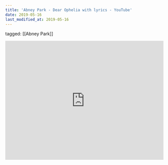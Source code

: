 ```yaml
---
title: 'Abney Park - Dear Ophelia with lyrics - YouTube'
date: 2019-05-16
last_modified_at: 2019-05-16
---
```

tagged: [[Abney Park]]
<iframe allow="accelerometer; autoplay; clipboard-write; encrypted-media; gyroscope; picture-in-picture" allowfullscreen="" frameborder="0" height="375" id="youtube_iframe" src="https://www.youtube.com/embed/pabdco_Fp3k?feature=oembed&amp;enablejsapi=1&amp;origin=https://safe.txmblr.com&amp;wmode=opaque" width="500"></iframe>